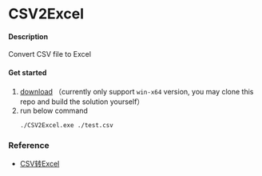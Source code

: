 # CSV2Excel

#### Description
Convert CSV file to Excel

#### Get started

1. [download](https://github.com/ZXS66/csv2excel/releases) （currently only support `win-x64` version, you may clone this repo and build the solution yourself）
2. run below command
    ```
    ./CSV2Excel.exe ./test.csv
    ```

### Reference

- [CSV转Excel](https://zxs66.github.io/2022/07/14/csv-to-excel-file/)
